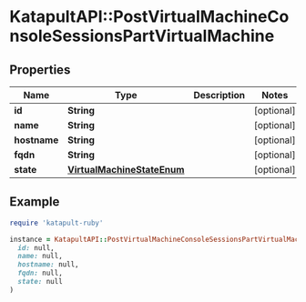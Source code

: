 # KatapultAPI::PostVirtualMachineConsoleSessionsPartVirtualMachine

## Properties

| Name | Type | Description | Notes |
| ---- | ---- | ----------- | ----- |
| **id** | **String** |  | [optional] |
| **name** | **String** |  | [optional] |
| **hostname** | **String** |  | [optional] |
| **fqdn** | **String** |  | [optional] |
| **state** | [**VirtualMachineStateEnum**](VirtualMachineStateEnum.md) |  | [optional] |

## Example

```ruby
require 'katapult-ruby'

instance = KatapultAPI::PostVirtualMachineConsoleSessionsPartVirtualMachine.new(
  id: null,
  name: null,
  hostname: null,
  fqdn: null,
  state: null
)
```

